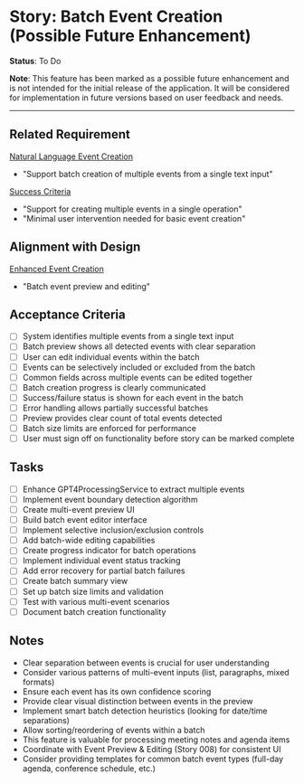 # Story: Batch Event Creation (Possible Future Enhancement)

**Status**: To Do

**Note**: This feature has been marked as a possible future enhancement and is not intended for the initial release of the application. It will be considered for implementation in future versions based on user feedback and needs.

---

## Related Requirement
[Natural Language Event Creation](../requirements.md#2-natural-language-event-creation)
- "Support batch creation of multiple events from a single text input"

[Success Criteria](../requirements.md#success-criteria)
- "Support for creating multiple events in a single operation"
- "Minimal user intervention needed for basic event creation"

## Alignment with Design
[Enhanced Event Creation](../design.md#feature-natural-language-event-creation)
- "Batch event preview and editing"

## Acceptance Criteria
- [ ] System identifies multiple events from a single text input
- [ ] Batch preview shows all detected events with clear separation
- [ ] User can edit individual events within the batch
- [ ] Events can be selectively included or excluded from the batch
- [ ] Common fields across multiple events can be edited together
- [ ] Batch creation progress is clearly communicated
- [ ] Success/failure status is shown for each event in the batch
- [ ] Error handling allows partially successful batches
- [ ] Preview provides clear count of total events detected
- [ ] Batch size limits are enforced for performance
- [ ] User must sign off on functionality before story can be marked complete

## Tasks
- [ ] Enhance GPT4ProcessingService to extract multiple events
- [ ] Implement event boundary detection algorithm
- [ ] Create multi-event preview UI
- [ ] Build batch event editor interface
- [ ] Implement selective inclusion/exclusion controls
- [ ] Add batch-wide editing capabilities
- [ ] Create progress indicator for batch operations
- [ ] Implement individual event status tracking
- [ ] Add error recovery for partial batch failures
- [ ] Create batch summary view
- [ ] Set up batch size limits and validation
- [ ] Test with various multi-event scenarios
- [ ] Document batch creation functionality

## Notes
- Clear separation between events is crucial for user understanding
- Consider various patterns of multi-event inputs (list, paragraphs, mixed formats)
- Ensure each event has its own confidence scoring
- Provide clear visual distinction between events in the preview
- Implement smart batch detection heuristics (looking for date/time separations)
- Allow sorting/reordering of events within a batch
- This feature is valuable for processing meeting notes and agenda items
- Coordinate with Event Preview & Editing (Story 008) for consistent UI
- Consider providing templates for common batch event types (full-day agenda, conference schedule, etc.) 